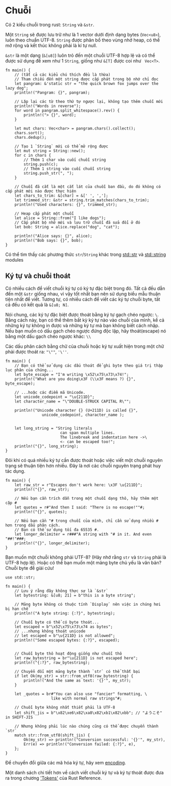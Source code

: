 # Chuỗi

Có 2 kiểu chuỗi trong rust: `String` và `&str`.

Một `String` sẽ được lưu trữ như là 1 vector dưới định dạng bytes (`Vec<u8>`), luôn theo chuẩn UTF-8. `String` được phân bổ theo vùng nhớ heap, có thể mở rộng và kết thúc không phải là kí tự null.

`&str` là một dạng (`&[u8]`) luôn trỏ đến một chuỗi UTF-8 hợp lệ và có thể được sử dụng để xem như 1 `String`, giống như `&[T]` được coi như ` Vec<T>`.


```rust,editable
fn main() {
    // (tất cả các kiểu chú thích đều là thừa)
    // Tham chiếu đến một string được cấp phát trong bộ nhớ chỉ đọc
    let pangram: &'static str = "the quick brown fox jumps over the lazy dog";
    println!("Pangram: {}", pangram);

    // Lặp lại các từ theo thứ tự ngược lại, không tạo thêm chuỗi mới
    println!("Words in reverse");
    for word in pangram.split_whitespace().rev() {
        println!("> {}", word);
    }

    let mut chars: Vec<char> = pangram.chars().collect();
    chars.sort();
    chars.dedup();

    // Tạo 1 `String` mới có thể mở rộng được
    let mut string = String::new();
    for c in chars {
        // Thêm 1 char vào cuối chuỗi string
        string.push(c);
        // Thêm 1 string vào cuối chuỗi string
        string.push_str(", ");
    }

    // Chuỗi đã cắt là một cắt lát của chuỗi ban đầu, do đó không có cấp phát mới nào được thực hiện
    let chars_to_trim: &[char] = &[' ', ','];
    let trimmed_str: &str = string.trim_matches(chars_to_trim);
    println!("Used characters: {}", trimmed_str);

    // Heap cấp phát một chuỗi
    let alice = String::from("I like dogs");
    // Cấp phát bộ nhớ mới và lưu trữ chuỗi đã sửa đổi ở đó
    let bob: String = alice.replace("dog", "cat");

    println!("Alice says: {}", alice);
    println!("Bob says: {}", bob);
}
```

Có thể tìm thấy các phương thức `str`/`String` khác trong
[std::str][str] và
[std::string][string]
modules

## Ký tự và chuỗi thoát

Có nhiều cách để viết chuỗi ký tự có ký tự đặc biệt trong đó. Tất cả đều dẫn đến một `&str` giống nhau, vì vậy tốt nhất bạn nên sử dụng biểu mẫu thuận tiện nhất để viết. Tương tự, có nhiều cách để viết các ký tự chuỗi byte, tất cả đều có kết quả là `&[u8; N]`.

Nói chung, các ký tự đặc biệt được thoát bằng ký tự gạch chéo ngược: `\`. Bằng cách này, bạn có thể thêm bất kỳ ký tự nào vào chuỗi của mình, kể cả những ký tự không in được và những ký tự mà bạn không biết cách nhập. Nếu bạn muốn có dấu gạch chéo ngược đứng độc lập, hãy thoát(escape) nó bằng một dấu gạch chéo ngược khác: `\\`

Các dấu phân cách bằng chữ của chuỗi hoặc ký tự xuất hiện trong một chữ phải được thoát ra: `"\""`, `'\''`.

```rust,editable
fn main() {
    // Bạn có thể sử dụng các dấu thoát để ghi byte theo giá trị thập lục phân của chúng...
    let byte_escape = "I'm writing \x52\x75\x73\x74!";
    println!("What are you doing\x3F (\\x3F means ?) {}", byte_escape);

    // ...hoặc các điểm mã Unicode.
    let unicode_codepoint = "\u{211D}";
    let character_name = "\"DOUBLE-STRUCK CAPITAL R\"";

    println!("Unicode character {} (U+211D) is called {}",
                unicode_codepoint, character_name );


    let long_string = "String literals
                        can span multiple lines.
                        The linebreak and indentation here ->\
                        <- can be escaped too!";
    println!("{}", long_string);
}
```

Đôi khi có quá nhiều ký tự cần được thoát hoặc việc viết một chuỗi nguyên trạng sẽ thuận tiện hơn nhiều. Đây là nơi các chuỗi nguyên trạng phát huy tác dụng.

```rust, editable
fn main() {
    let raw_str = r"Escapes don't work here: \x3F \u{211D}";
    println!("{}", raw_str);

    // Nếu bạn cần trích dẫn trong một chuỗi dạng thô, hãy thêm một cặp #
    let quotes = r#"And then I said: "There is no escape!""#;
    println!("{}", quotes);

    // Nếu bạn cần "# trong chuỗi của mình, chỉ cần sử dụng nhiều # hơn trong dấu phân cách.
    // Bạn có thể sử dụng tối đa 65535 #.
    let longer_delimiter = r###"A string with "# in it. And even "##!"###;
    println!("{}", longer_delimiter);
}
```

Bạn muốn một chuỗi không phải UTF-8? (Hãy nhớ rằng `str` và `String` phải là UTF-8 hợp lệ).
Hoặc có thể bạn muốn một mảng byte chủ yếu là văn bản? Chuỗi byte để giải cứu!

```rust, editable
use std::str;

fn main() {
    // Lưu ý rằng đây không thực sự là `&str`
    let bytestring: &[u8; 21] = b"this is a byte string";

    // Mảng byte không có thuộc tính `Display` nên việc in chúng hơi bị hạn chế
    println!("A byte string: {:?}", bytestring);

    // Chuỗi byte có thể có byte thoát...
    let escaped = b"\x52\x75\x73\x74 as bytes";
    // ...nhưng không thoát unicode
    // let escaped = b"\u{211D} is not allowed";
    println!("Some escaped bytes: {:?}", escaped);


    // Chuỗi byte thô hoạt động giống như chuỗi thô
    let raw_bytestring = br"\u{211D} is not escaped here";
    println!("{:?}", raw_bytestring);

    // Chuyển đổi một mảng byte thành `str` có thể thất bại
    if let Ok(my_str) = str::from_utf8(raw_bytestring) {
        println!("And the same as text: '{}'", my_str);
    }

    let _quotes = br#"You can also use "fancier" formatting, \
                    like with normal raw strings"#;

    // Chuỗi byte không nhất thiết phải là UTF-8
    let shift_jis = b"\x82\xe6\x82\xa8\x82\xb1\x82\xbb"; // "ようこそ" in SHIFT-JIS

    // Nhưng không phải lúc nào chúng cũng có thể được chuyển thành `str`
    match str::from_utf8(shift_jis) {
        Ok(my_str) => println!("Conversion successful: '{}'", my_str),
        Err(e) => println!("Conversion failed: {:?}", e),
    };
}
```

Để chuyển đổi giữa các mã hóa ký tự, hãy xem [encoding][encoding-crate].

Một danh sách chi tiết hơn về cách viết chuỗi ký tự và ký tự thoát
được đưa ra trong chương ['Tokens'][tokens] của Rust Reference.

[str]: https://doc.rust-lang.org/std/str/
[string]: https://doc.rust-lang.org/std/string/
[tokens]: https://doc.rust-lang.org/reference/tokens.html
[encoding-crate]: https://crates.io/crates/encoding
